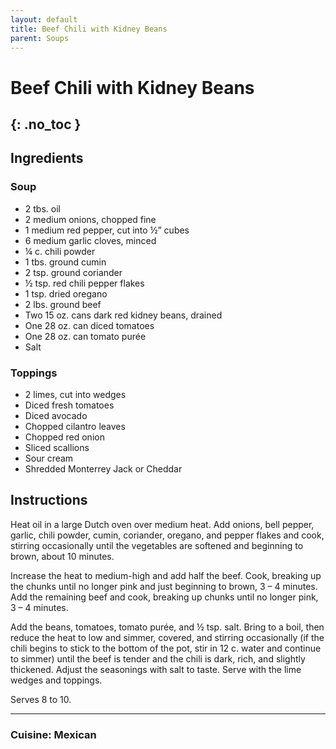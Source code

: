 ```yaml
---
layout: default
title: Beef Chili with Kidney Beans
parent: Soups
---
```


# Beef Chili with Kidney Beans
{: .no_toc }
---

## Ingredients
### Soup
<ul>
	<li>2 tbs. oil</li>
	<li>2 medium onions, chopped fine</li>
	<li>1 medium red pepper, cut into ½” cubes</li>
	<li>6 medium garlic cloves, minced</li>
	<li>¼ c. chili powder</li>
	<li>1 tbs. ground cumin</li>
	<li>2 tsp. ground coriander</li>
	<li>½ tsp. red chili pepper flakes</li>
	<li>1 tsp. dried oregano</li>
	<li>2 lbs. ground beef</li>
	<li>Two 15 oz. cans dark red kidney beans, drained</li>
	<li>One 28 oz. can diced tomatoes</li>
	<li>One 28 oz. can tomato purée</li>
	<li>Salt</li>
</ul>

### Toppings
<ul>
	<li>2 limes, cut into wedges</li>
	<li>Diced fresh tomatoes</li>
	<li>Diced avocado</li>
	<li>Chopped cilantro leaves</li>
	<li>Chopped red onion</li>
	<li>Sliced scallions</li>
	<li>Sour cream</li>
	<li>Shredded Monterrey Jack or Cheddar</li>
</ul>

## Instructions
Heat oil in a large Dutch oven over medium heat. Add onions, bell pepper, garlic, chili powder, cumin, coriander, oregano, and pepper flakes and cook, stirring occasionally until the vegetables are softened and beginning to brown, about 10 minutes.

Increase the heat to medium-high and add half the beef. Cook, breaking up the chunks until no longer pink and just beginning to brown, 3 – 4 minutes. Add the remaining beef and cook, breaking up chunks until no longer pink, 3 – 4 minutes.

Add the beans, tomatoes, tomato purée, and ½ tsp. salt. Bring to a boil, then reduce the heat to low and simmer, covered, and stirring occasionally (if the chili begins to stick to the bottom of the pot, stir in 12 c. water and continue to simmer) until the beef is tender and the chili is dark, rich, and slightly thickened. Adjust the seasonings with salt to taste. Serve with the lime wedges and toppings.

Serves 8 to 10.

--- 

### Cuisine: Mexican
